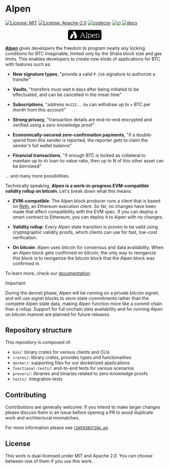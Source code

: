 # Alpen

[![License: MIT](https://img.shields.io/badge/License-MIT-blue.svg)](https://opensource.org/licenses/MIT)
[![License: Apache-2.0](https://img.shields.io/badge/License-Apache-blue.svg)](https://opensource.org/licenses/apache-2-0)
[![codecov](https://codecov.io/gh/alpenlabs/alpen/branch/main/graph/badge.svg?token=Q3ZYY44GN7)](https://codecov.io/gh/alpenlabs/strata)
[![ci](https://github.com/alpenlabs/alpen/actions/workflows/lint.yml/badge.svg?event=push)](https://github.com/alpenlabs/alpen/actions)
[![docs](https://img.shields.io/badge/docs-strata-orange)](https://docs.stratabtc.org)

<p align="center">
  <img src="https://raw.githubusercontent.com/alpenlabs/.github/76e8490215c5c1e21d98ad28380bdd88b1bf6e4d/profile/images/logo.png" alt="Alpen Labs Logo" width="21%">
</p>

[**Alpen**](https://alpenlabs.io) gives developers the freedom to program nearly
any locking conditions for BTC imaginable,
limited only by the Strata block size and gas limits.
This enables developers to create new kinds of applications for BTC
with features such as:

- **New signature types**, "provide a valid `P-256` signature to authorize a transfer"

- **Vaults**, "transfers must wait `N` days after being initiated to be effectuated,
  and can be cancelled in the mean time"

- **Subscriptions**, "address `0x123...9a` can withdraw up to `v` BTC 
  per month from this account"

- **Strong privacy**, "transaction details are end-to-end encrypted
  and verified using a zero-knowledge proof"

- **Economically-secured zero-confirmation payments**,
  "if a double-spend from this sender is reported,
  the reporter gets to claim the sender's full wallet balance"

- **Financial transactions**,
  "if enough BTC is locked as collateral to maintain up
  to `X%` loan-to-value ratio,
  then up to N of this other asset can be borrowed"

... and many more possibilities.

Technically speaking,
**Alpen is a work-in-progress EVM-compatible validity rollup on bitcoin**.
Let's break down what this means:

- **EVM-compatible**: The Alpen block producer runs a client that is based on
  [Reth](https://github.com/paradigmxyz/reth),
  an Ethereum execution client.
  So far, no changes have been made that affect compatibility with the EVM spec.
  If you can deploy a smart contract to Ethereum,
  you can deploy it to Alpen with no changes.

- **Validity rollup**: Every Alpen state transition is proven to
  be valid using cryptographic validity proofs,
  which clients can use for fast, low-cost verification.

- **On bitcoin**: Alpen uses bitcoin for consensus and data availability.
  When an Alpen block gets confirmed on bitcoin,
  the only way to reorganize this block is to reorganize
  the bitcoin block that the Alpen block was confirmed in.

To learn more, check our [documentation](https://docs.stratabtc.org).

> [!IMPORTANT]
> During the devnet phase,
> Alpen will be running on a private bitcoin signet,
> and will use signet blocks to store state commitments rather than
> the complete Alpen state data,
> making Alpen function more like a commit chain than a rollup.
> Support for full onchain data availability and for running Alpen
> on bitcoin mainnet are planned for future releases.

## Repository structure

This repository is composed of:

- `bin/`: binary crates for various clients and CLIs
- `crates/`: library crates, provides types and functionalities
- `docker/`: supporting files for our dockerized applications
- `functional-tests/`: end-to-end tests for various scenarios
- `provers/`: libraries and binaries related to zero-knowledge proofs
- `tests/`: integration tests

## Contributing

Contributions are generally welcome.
If you intend to make larger changes please discuss them in an issue
before opening a PR to avoid duplicate work and architectural mismatches.

For more information please see [`CONTRIBUTING.md`](/CONTRIBUTING.md).

## License

This work is dual-licensed under MIT and Apache 2.0.
You can choose between one of them if you use this work.
